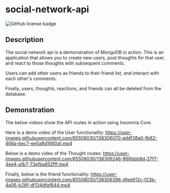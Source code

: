 # social-network-api

![GitHub license badge](https://img.shields.io/badge/license-MIT-blue.svg)

## Description

The social network api is a demonstration of MongoDB in action. This is an application that allows you to create new users, post thoughts for that user, and react to those thoughts with subsequent comments.

Users can add other users as friends to their friend list, and interact with each other's comments.

Finally, users, thoughts, reactions, and friends can all be deleted from the database.

## Demonstration
The below videos show the API routes in action using Insomnia Core.

Here is a demo video of the User functionality:
https://user-images.githubusercontent.com/85508030/138306070-addf38a0-fb82-466a-bec7-ee5a8d1660a1.mp4

Below is a demo video of the Thought routes:
https://user-images.githubusercontent.com/85508030/138306246-866bbb8d-27f7-4ee4-a1b7-73efba852fff.mp4

Finally, below is the friend functionality:
https://user-images.githubusercontent.com/85508030/138306396-dfee612c-f23b-4a06-b26f-df134dfaf644.mp4

